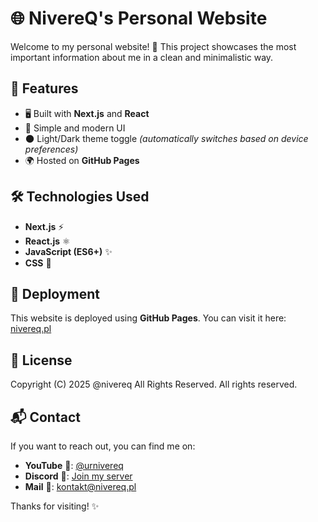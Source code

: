 # 🌐 NivereQ's Personal Website

Welcome to my personal website! 🚀 This project showcases the most important information about me in a clean and minimalistic way.

## 📌 Features

- 🖥️ Built with **Next.js** and **React**
- 🎨 Simple and modern UI
- 🌑 Light/Dark theme toggle *(automatically switches based on device preferences)*
- 🌍 Hosted on **GitHub Pages**

## 🛠️ Technologies Used

- **Next.js** ⚡
- **React.js** ⚛️
- **JavaScript (ES6+)** ✨
- **CSS** 🎨

## 🚀 Deployment

This website is deployed using **GitHub Pages**. You can visit it here: [nivereq.pl](https://nivereq.pl)

## 📜 License

Copyright (C) 2025 @nivereq
All Rights Reserved. All rights reserved.

## 📬 Contact

If you want to reach out, you can find me on:
- **YouTube** 🎥: [@urnivereq](https://www.youtube.com/@urnivereq)
- **Discord** 💬: [Join my server](https://discord.gg/rVQW6sHfAv)
- **Mail** 📧: [kontakt@nivereq.pl](mailto:kontakt@nivereq.pl)

Thanks for visiting! ✨

